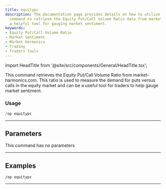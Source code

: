 ```yaml
---
title: equitypc
description: The documentation page provides details on how to utilize the 'equitypc'
  command to retrieve the Equity Put/Call Volume Ratio data from market-harmonics.com,
  a helpful tool for gauging market sentiment.
keywords:
- Equity Put/Call Volume Ratio
- Market Sentiment
- Market Harmonics
- Trading
- Traders Tools
---
```


import HeadTitle from '@site/src/components/General/HeadTitle.tsx';

<HeadTitle title="equitypc - Options - Discord - Reference | OpenBB Bot Docs" />

This command retrieves the Equity Put/Call Volume Ratio from market-harmonics.com. This ratio is used to measure the demand for puts versus calls in the equity market and can be a useful tool for traders to help gauge market sentiment.

### Usage

```python wordwrap
/op equitypc
```

---

## Parameters

This command has no parameters



---

## Examples

```
/op equitypc
```

---
